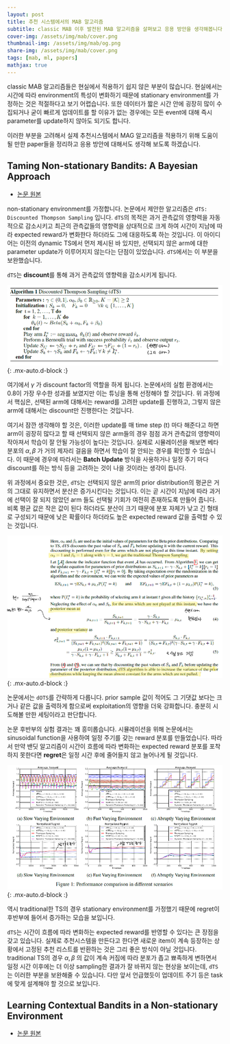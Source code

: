 ```yaml
---
layout: post
title: 추천 시스템에서의 MAB 알고리즘
subtitle: classic MAB 이후 발전된 MAB 알고리즘을 살펴보고 응용 방안을 생각해봅니다.
cover-img: /assets/img/mab/cover.png
thumbnail-img: /assets/img/mab/og.png
share-img: /assets/img/mab/cover.png
tags: [mab, ml, papers]
mathjax: true
---
```


classic MAB 알고리즘들은 현실에서 적용하기 쉽지 않은 부분이 많습니다. 현실에서는 시간에 따라 environment의 특성이 변화하기 때문에 stationary environment를 가정하는 것은 적절하다고 보기 어렵습니다. 또한 데이터가 짧은 시간 안에 굉장히 많이 수집되거나 굳이 빠르게 업데이트를 할 이유가 없는 경우에는 모든 event에 대해 즉시 parameter를 update하지 않아도 되기도 합니다.  

이러한 부분을 고려해서 실제 추천시스템에서 MAG 알고리즘을 적용하기 위해 도움이 될 만한 paper들을 정리하고 응용 방안에 대해서도 생각해 보도록 하겠습니다.  

## Taming Non-stationary Bandits: A Bayesian Approach  
- [논문 원본](https://arxiv.org/abs/1707.09727)  

non-stationary environment를 가정합니다. 논문에서 제안한 알고리즘은 `dTS: Discounted Thompson Sampling` 입니다. `dTS`의 목적은 과거 관측값의 영향력을 자동적으로 감소시키고 최근의 관측값들의 영향력을 상대적으로 크게 하여 시간이 지남에 따라 expected reward가 변화한다 하더라도 그에 대응하도록 하는 것입니다. 이 아이디어는 이전의 dynamic TS에서 먼저 제시된 바 있지만, 선택되지 않은 arm에 대한 parameter update가 이루어지지 않는다는 단점이 있었습니다. `dTS`에서는 이 부분을 보완했습니다.  

`dTS`는 **discount**를 통해 과거 관측값의 영향력을 감소시키게 됩니다.

![structure](/assets/img/mab/dts1.PNG){: .mx-auto.d-block :}

여기에서 $\gamma$ 가 discount factor의 역할을 하게 됩니다. 논문에서의 실험 환경에서는 0.8이 가장 우수한 성과를 보였지만 이는 튜닝을 통해 선정해야 할 것입니다. 위 과정에서 핵심은, 선택된 arm에 대해서는 reward를 고려한 update를 진행하고, 그렇지 않은 arm에 대해서는 discount만 진행한다는 것입니다.  

여기서 잠깐 생각해야 할 것은, 이러한 update를 매 time step (t) 마다 해준다고 하면 arm이 굉장히 많다고 할 때 선택되지 않은 arm들의 경우 점점 과거 관측값의 영향력이 작아져서 학습이 잘 안될 가능성이 높다는 것입니다. 실제로 시뮬레이션을 해보면 베타 분포의 $\alpha, \beta$ 가 거의 제자리 걸음을 하면서 학습이 잘 안되는 경우를 확인할 수 있습니다. 이 때문에 경우에 따라서는 **Batch Update** 방식을 사용하거나 일정 주기 마다 discount를 하는 방식 등을 고려하는 것이 나을 것이라는 생각이 듭니다.  

위 과정에서 중요한 것은, `dTS`는 선택되지 않은 arm의 prior distribution의 평균은 거의 그대로 유지하면서 분산은 증가시킨다는 것입니다. 이는 곧 시간이 지남에 따라 과거에 선택이 잘 되지 않았던 arm 들도 선택될 기회가 여전히 존재하도록 만들어 줍니다. 비록 평균 값은 작은 값이 된다 하더라도 분산이 크기 때문에 분포 자체가 낮고 긴 형태로 구성되기 때문에 낮은 확률이다 하더라도 높은 expected reward 값을 출력할 수 있는 것입니다.  

![structure](/assets/img/mab/dts2.PNG){: .mx-auto.d-block :}

논문에서는 `dOTS`를 간략하게 다룹니다. prior sample 값이 적어도 그 기댓값 보다는 크거나 같은 값을 출력하게 함으로써 exploitation의 영향을 더욱 강화합니다. 충분히 시도해볼 만한 세팅이라고 판단합니다.  

논문 후반부의 실험 결과는 꽤 흥미롭습니다. 시뮬레이션을 위해 논문에서는 sinusoidal function을 사용하여 일정 주기를 갖는 reward 분포를 만들었습니다. 따라서 만약 밴딧 알고리즘이 시간이 흐름에 따라 변화하는 expected reward 분포를 포착하지 못한다면 **regret**은 일정 시간 후에 줄어들지 않고 늘어나게 될 것입니다.  

![structure](/assets/img/mab/dts3.PNG){: .mx-auto.d-block :}

역시 traditional한 TS의 경우 stationary environment를 가정했기 때문에 regret이 후반부에 들어서 증가하는 모습을 보입니다.  

`dTS`는 시간이 흐름에 따라 변화하는 expected reward를 반영할 수 있다는 큰 장점을 갖고 있습니다. 실제로 추천시스템을 만든다고 한다면 새로운 item이 계속 등장하는 상황에서 고정된 추천 리스트를 반환하는 것은 그리 좋은 방식이 아닐 것입니다. traditional TS의 경우 $\alpha, \beta$ 의 값이 계속 커짐에 따라 분포가 좁고 뾰족하게 변하면서 일정 시간 이후에는 더 이상 sampling한 결과가 잘 바뀌지 않는 현상을 보이는데, `dTS`는 이러한 부분을 보완해줄 수 있습니다. 다만 앞서 언급했듯이 업데이트 주기 등은 task에 맞게 설계해야 할 것으로 보입니다.  


## Learning Contextual Bandits in a Non-stationary Environment  
- [논문 원본](https://dl.acm.org/doi/10.1145/3209978.3210051)  



